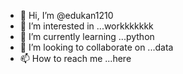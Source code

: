- 👋 Hi, I’m @edukan1210
- 👀 I’m interested in ...workkkkkkk
- 🌱 I’m currently learning ...python
- 💞️ I’m looking to collaborate on ...data
- 📫 How to reach me ...here

<!---
edukan1210/edukan1210 is a ✨ special ✨ repository because its `README.md` (this file) appears on your GitHub profile.
You can click the Preview link to take a look at your changes.
--->


